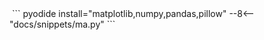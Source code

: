 
<img id="pyplotdiv"/>
``` pyodide install="matplotlib,numpy,pandas,pillow"
--8<-- "docs/snippets/ma.py"
```

